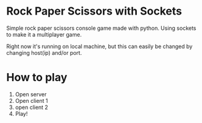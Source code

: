 # Rock Paper Scissors with Sockets

Simple rock paper scissors console game made with python. 
Using sockets to make it a multiplayer game.

Right now it's running on local machine, but this can easily be changed by changing host(ip) and/or port.

# How to play
1. Open server
2. Open client 1
3. open client 2
4. Play!
